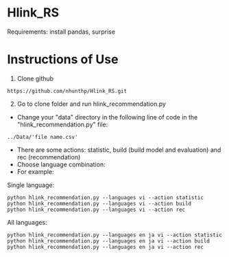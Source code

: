 # Hlink_RS
Requirements:
install pandas, surprise

# Instructions of Use
1. Clone github
```
https://github.com/nhunthp/Hlink_RS.git

```
2. Go to clone folder and run hlink_recommendation.py
- Change your "data" directory in the following line of code in the "hlink_recommendation.py" file:
```
../Data/'file name.csv'
```
- There are some actions: statistic, build (build model and evaluation) and rec (recommendation)
- Choose language combination: 
- For example:

Single language:
```
python hlink_recommendation.py --languages vi --action statistic 
python hlink_recommendation.py --languages vi --action build
python hlink_recommendation.py --languages vi --action rec  
```
All languages:
```
python hlink_recommendation.py --languages en ja vi --action statistic 
python hlink_recommendation.py --languages en ja vi --action build
python hlink_recommendation.py --languages en ja vi --action rec 
```


